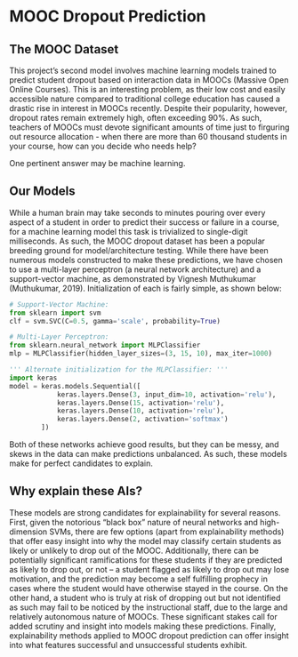 # MOOC Dropout Prediction

## The MOOC Dataset
This project’s second model involves machine learning models trained to predict student dropout based on interaction data in MOOCs (Massive Open Online Courses). This is an interesting problem, as their low cost and easily accessible nature compared to traditional college education has caused a drastic rise in interest in MOOCs recently. Despite their popularity, however, dropout rates remain extremely high, often exceeding 90\%. As such, teachers of MOOCs must devote significant amounts of time just to firguring out resource allocation - when there are more than 60 thousand students in your course, how can you decide who needs help?

One pertinent answer may be machine learning.

## Our Models
While a human brain may take seconds to minutes pouring over every aspect of a student in order to predict their success or failure in a course, for a machine learning model this task is trivialized to single-digit milliseconds. As such, the MOOC dropout dataset has been a popular breeding ground for model/architecture testing. While there have been numerous models constructed to make these predictions, we have chosen to use a multi-layer perceptron (a neural network architecture) and a support-vector machine, as demonstrated by Vignesh Muthukumar (Muthukumar, 2019). Initialization of each is fairly simple, as shown below:

```python
# Support-Vector Machine:
from sklearn import svm
clf = svm.SVC(C=0.5, gamma='scale', probability=True)

# Multi-Layer Perceptron:
from sklearn.neural_network import MLPClassifier
mlp = MLPClassifier(hidden_layer_sizes=(3, 15, 10), max_iter=1000)

''' Alternate initialization for the MLPClassifier: '''
import keras
model = keras.models.Sequential([
            keras.layers.Dense(3, input_dim=10, activation='relu'),
            keras.layers.Dense(15, activation='relu'),
            keras.layers.Dense(10, activation='relu'),
            keras.layers.Dense(2, activation='softmax')
        ])
```

Both of these networks achieve good results, but they can be messy, and skews in the data can make predictions unbalanced. As such, these models make for perfect candidates to explain.

## Why explain these AIs?
These models are strong candidates for explainability for several reasons. First, given the notorious “black box” nature of neural networks and high-dimension SVMs, there are few options (apart from explainability methods) that offer easy insight into why the model may classify certain students as likely or unlikely to drop out of the MOOC. Additionally, there can be potentially significant ramifications for these students if they are predicted as likely to drop out, or not – a student flagged as likely to drop out may lose motivation, and the prediction may become a self fulfilling prophecy in cases where the student would have otherwise stayed in the course. On the other hand, a student who is truly at risk of dropping out but not identified as such may fail to be noticed by the instructional staff, due to the large and relatively autonomous nature of MOOCs. These significant stakes call for added scrutiny and insight into models making these predictions. Finally, explainability methods applied to MOOC dropout prediction can offer insight into what features successful and unsuccessful students exhibit. 
